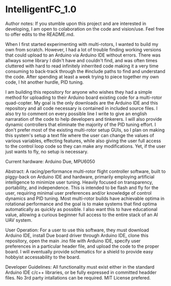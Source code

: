 # IntelligentFC_1.0
Author notes:
If you stumble upon this project and are interested in developing, I am open to colaboration on the code and vision/use. Feel free to offer edits to the README.md.

When I first started experimenting with multi-rotors, I wanted to build my own from scratch. However, I had a lot of trouble finding working versions that could upload to an Arduino via Arduino IDE without errors. There was allways some library I didn't have and couldn't find, and was often times cluttered with hard to read infinitely inherrited code making it a very time consuming to back-track through the #include paths to find and understand the code. After spending at least a week trying to piece together my own code, I hit another hurdle, PID tuning.

I am building this repository for anyone who wishes they had a simple method for uploading to their Arduino board existing code for a multi-rotor quad-copter. My goal is the only downloads are the Arduino IDE and this repository and all code necessary is contained in included source files. I also try to comment on every possible line I write to give an english narraration of the code to help developers and tinkerers. I will also provide dynamic controllers that eliminate the majority of the PID tuning effort. I don't prefer most of the existing multi-rotor setup GUIs, so I plan on making this system's setup a text file where the user can change the values of various variables, effecting features, while also giving the user full access to the control loop code so they can make any modifications. Yet, if the user just wants to fly, no setup is necessary.

Current hardware: 
Arduino Due, MPU6050

Abstract:
A racing/performance multi-rotor flight controller software, built to piggy-back on Arduino IDE and hardware, primarily employing artificial intelligence to minimize user tuning. Heavily focused on transparency, portability, and independence.
This is intended to be flash and fly for the user, requiring minimal user preferences and/or knowledge of control dynamics and PID tuning. Most multi-rotor builds have achievable optima in rotational performance and the goal is to make systems that find optima automatically as quickly as possible. I also want this to have educational value, allowing a curious beginner full access to the entire stack of an AI UAV system.

User Operation:
For a user to use this software, they must download Arduino IDE, install Due board driver through Arduino IDE, clone this repository, open the main .ino file with Arduino IDE, specify user preferences in a particular header file, and upload the code to the proper board. I will eventually provide schematics for a shield to provide easy hobbyist accessability to the board.

Developer Guidelines:
All functionality must exist either in the standard Arduino IDE c/c++ libraries, or be fully expressed in committed headder files. No 3rd party intallations can be required. MIT License prefered.
